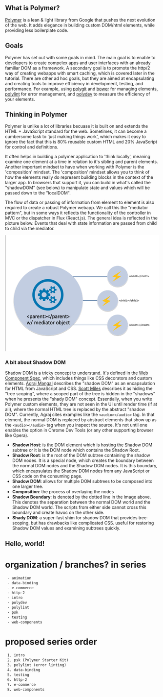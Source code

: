 ## What is Polymer?
[Polymer](https://www.polymer-project.org/1.0/) is a lean & light library from Google that pushes the next evolution of the web.
It adds elegance in building custom DOM/html elements, while providing less boilerplate code.
## Goals
Polymer has set out with some goals in mind.  The main goal is to enable to developers to create compelex apps and user interfaces
with an already familiar DOM as a framework.  A secondary goal is to promote the http/2 way of creating webapps with smart caching,
which is covered later in the tutorial.  There are other ad hoc goals, but they are aimed at encapsulating and creating tools to improve
efficiency in development, testing, and performance.  For example, using [polygit](https://github.com/PolymerLabs/polygit) and 
[bower](http://bower.io/) for managing elements, [polylint](https://github.com/PolymerLabs/polylint) 
for error management, and [polydev](https://github.com/PolymerLabs/polydev) to measure the efficiency of your elements.


## Thinking in Polymer
Polymer is unlike a lot of libraries becuase it is built on and extends the HTML + JavaScript standard for the web.  Sometimes, it can
become a cumbersome task to 'just making things work', which makes it easy to ignore the fact that this is 80% reusable custom HTML and
20% JavaScript for control and definitions.

It often helps in building a polymer application to 'think locally', meaning examine one element at a time in relation to it's sibling
and parent elements.  Another important mindset to have when working with Polymer is the 'composition' mindset.  The 'composition' mindset
allows you to think of how the elements really do represent building blocks in the context of the larger app.  In browsers that support
it, you can build in what's called the "shadowDOM" (see below) to manipulate state and values which will be passed down
to the "localDOM".

The flow of data or passing of information from element to element is also required to create a robust Polymer webapp.  We call this
the "mediator pattern", but in some ways it reflects the functionality of the controller in MVC or
the dispatcher in Flux (React.js).  The general idea is reflected in the picture below.  Events that deal with
state information are passed from child to child via the mediator.

![mediator](mediator.png)

### A bit about Shadow DOM
Shadow DOM is a tricky concept to understand.  It's defined in the [Web Component Spec](https://www.w3.org/TR/2013/WD-components-intro-20130606/), which
includes things like CSS decorators and custom elements. [Agraj Mangal](http://code.tutsplus.com/tutorials/intro-to-shadow-dom--net-34966) 
describes the "shadow DOM" as an encapsulation for HTML from JavaScript and CSS.  [Scott Miles](https://www.polymer-project.org/1.0/articles/shadydom.html)
 describes it as hiding the "tree scoping", where a scoped part of the tree is hidden in the "shadows" when he presents the "shady DOM" concept. 
 Essentially, when you write Polymer custom elements, they are not seen in the UI until render time (if at all), where the normal HTML tree is replaced by the abstract "shadow DOM".
Currently, Agraj cites examples like the ```<audio></audio>``` tag.  In that element, the normal DOM is replaced
by abstract elements that show up as the ```<audio></audio>``` tag when you inspect the source.  It's not until
one enables the option in Chrome Dev Tools (or any other supporting browser like Opera).

* **Shadow Host**: is the DOM element which is hosting the Shadow DOM subtree or it is the DOM node which contains the Shadow Root.
* **Shadow Root**: is the root of the DOM subtree containing the shadow DOM nodes. It is a special node, which creates the boundary between the normal DOM nodes and the Shadow DOM nodes. It is this boundary, which encapsulates the Shadow DOM nodes from any JavaScript or CSS code on the consuming page.
* **Shadow DOM**: allows for multiple DOM subtrees to be composed into one larger tree. 
* **Composition**: the process of overlaying the nodes
* **Shadow Boundary**: is denoted by the dotted line in the image above. This denotes the separation between the normal DOM world and the Shadow DOM world. The scripts from either side cannot cross this boundary and create havoc on the other side.
* **Shady DOM**: a super-fast shim for shadow DOM that provides tree-scoping, but has drawbacks like complicated CSS.  useful for restoring Shadow DOM values and examining subtrees quickly.



## Hello, world!

# organization / branches? in series

     - animation
     - data-binding
     - e-commerce
     - http-2
     - intro
     - polydev
     - polylint
     - psk
     - testing
     - web-components
     
# proposed series order 
     
     1. intro
     2. psk (Polymer Starter Kit)
     3. polylint (error linting)
     4. data-binding
     5. testing
     6. http-2
     7. e-commerce
     8. web-components
